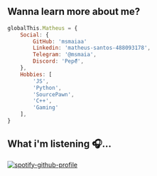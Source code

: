## Wanna learn more about me?

```js
globalThis.Matheus = {
    Social: {
        GitHub: 'msmaiaa'
        Linkedin: 'matheus-santos-488093178',
        Telegram: '@msmaia',
        Discord: 'Pepe็็็',
    },
    Hobbies: [
        'JS',
        'Python',
        'SourcePawn',
        'C++',
        'Gaming'
    ],
}
```

## What i'm listening 🎧...
[![spotify-github-profile](https://spotify-github-profile.vercel.app/api/view?uid=aaaaaaaaaaaaaaaaaaaimeudeus&cover_image=true&theme=default)](https://github.com/msmaiaa)
